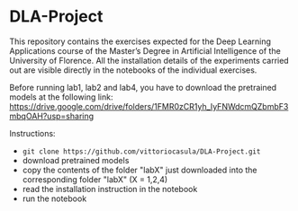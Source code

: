 # DLA-Project

This repository contains the exercises expected for the Deep Learning Applications course of the Master’s Degree in Artificial Intelligence of the University of Florence. All the installation details of the experiments carried out are visible directly in the notebooks of the individual exercises.

Before running lab1, lab2 and lab4, you have to download the pretrained models at the following link:
https://drive.google.com/drive/folders/1FMR0zCR1yh_IyFNWdcmQZbmbF3mbqOAH?usp=sharing

Instructions:
- `git clone https://github.com/vittoriocasula/DLA-Project.git`
- download pretrained models
- copy the contents of the folder "labX" just downloaded into the corresponding folder "labX" (X = 1,2,4)
- read the installation instruction in the notebook
- run the notebook
